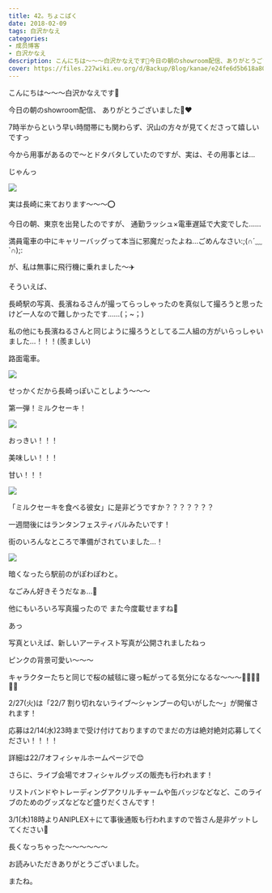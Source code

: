 ```yaml
---
title: 42。ちょこぱく
date: 2018-02-09
tags: 白沢かなえ
categories: 
- 成员博客
- 白沢かなえ
description: こんにちは〜〜〜白沢かなえです🌷今日の朝のshowroom配信、ありがとうございました🐰❤️7時半からという早い時間帯にも関わらず、沢山の方々が見てくださって嬉しいですっ...
cover: https://files.227wiki.eu.org/d/Backup/Blog/kanae/e24fe6d5b618a800d2c000336f0de.jpg 
---
```








こんにちは〜〜〜白沢かなえです🌷







今日の朝のshowroom配信、
ありがとうございました🐰❤️



7時半からという早い時間帯にも関わらず、沢山の方々が見てくださって嬉しいですっ



今から用事があるので〜とドタバタしていたのですが、実は、その用事とは…







じゃんっ


![](https://files.227wiki.eu.org/d/Backup/Blog/kanae/e24fe6d5b618a800d2c000336f0de.jpg)




実は長崎に来ております〜〜〜⭕️










今日の朝、東京を出発したのですが、
通勤ラッシュ×電車遅延で大変でした……



満員電車の中にキャリーバッグって本当に邪魔だったよね…ごめんなさい:;(∩´﹏`∩);:



が、私は無事に飛行機に乗れました〜✈️












そういえば、

長崎駅の写真、長濱ねるさんが撮ってらっしゃったのを真似して撮ろうと思ったけど一人なので難しかったです……(；~；)



私の他にも長濱ねるさんと同じように撮ろうとしてる二人組の方がいらっしゃいました…！！！(羨ましい)



















路面電車。


![](https://files.227wiki.eu.org/d/Backup/Blog/kanae/e24fe6d5b618a800d2c000336f0de-01.jpg)









せっかくだから長崎っぽいことしよう〜〜〜







第一弾！ミルクセーキ！


![](https://files.227wiki.eu.org/d/Backup/Blog/kanae/e24fe6d5b618a800d2c000336f0de-02.jpg)





おっきい！！！



美味しい！！！



甘い！！！








![](https://files.227wiki.eu.org/d/Backup/Blog/kanae/e24fe6d5b618a800d2c000336f0de-03.jpg)





「ミルクセーキを食べる彼女」に是非どうですか？？？？？？？















一週間後にはランタンフェスティバルみたいです！



街のいろんなところで準備がされていました…！



![](https://files.227wiki.eu.org/d/Backup/Blog/kanae/e24fe6d5b618a800d2c000336f0de-04.jpg)



暗くなったら駅前のがぽわぽわと。



なごみん好きそうだなぁ…🦋












他にもいろいろ写真撮ったので
また今度載せますね🌷









あっ






写真といえば、新しいアーティスト写真が公開されましたねっ



ピンクの背景可愛い〜〜〜



キャラクターたちと同じで桜の絨毯に寝っ転がってる気分になるな〜〜〜🌸🌸🌸🌸🌸🌸








2/27(火)は「22/7 割り切れないライブ〜シャンプーの匂いがした〜」が開催されます！



応募は2/14(水)23時まで受け付けておりますのでまだの方は絶対絶対応募してください！！！！



詳細は22/7オフィシャルホームページで😊






さらに、ライブ会場でオフィシャルグッズの販売も行われます！



リストバンドやトレーディングアクリルチャームや缶バッジなどなど、このライブのためのグッズなどなど盛りだくさんです！



3/1(木)18時よりANIPLEX＋にて事後通販も行われますので皆さん是非ゲットしてください🌷







長くなっちゃった〜〜〜〜〜〜











お読みいただきありがとうございました。



またね。


